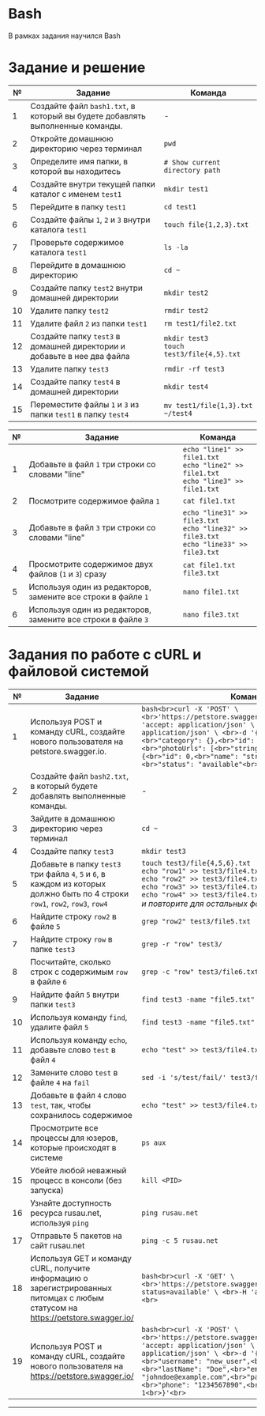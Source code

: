 # Bash
В рамках задания научился Bash
# Задание и решение

| **№** | **Задание**                                                                                             | **Команда**                                                                                                                                                                                                                                                                                                                                                                                                                                        |
|-------|--------------------------------------------------------------------------------------------------------|---------------------------------------------------------------------------------------------------------------------------------------------------------------------------------------------------------------------------------------------------------------------------------------------------------------------------------------------------------------------------------------------------------------------------------------------------|
| 1     | Создайте файл `bash1.txt`, в который вы будете добавлять выполненные команды.                          | -                                                                                                                                                                                                                                                                                                                                                                                                                                                |
| 2     | Откройте домашнюю директорию через терминал                                                              | `pwd`                                                                                                                                                                                                                                                                                                                                                                                                                                             |
| 3     | Определите имя папки, в которой вы находитесь                                                             | `# Show current directory path`                                                                                                                                                                                                                                                                                                                                                                                                                    |
| 4     | Создайте внутри текущей папки каталог с именем `test1`                                                    | `mkdir test1`                                                                                                                                                                                                                                                                                                                                                                                                                                     |
| 5     | Перейдите в папку `test1`                                                                                 | `cd test1`                                                                                                                                                                                                                                                                                                                                                                                                                                        |
| 6     | Создайте файлы `1`, `2` и `3` внутри каталога `test1`                                                     | `touch file{1,2,3}.txt`                                                                                                                                                                                                                                                                                                                                                                                                                             |
| 7     | Проверьте содержимое каталога `test1`                                                                     | `ls -la`                                                                                                                                                                                                                                                                                                                                                                                                                                          |
| 8     | Перейдите в домашнюю директорию                                                                           | `cd ~`                                                                                                                                                                                                                                                                                                                                                                                                                                            |
| 9     | Создайте папку `test2` внутри домашней директории                                                        | `mkdir test2`                                                                                                                                                                                                                                                                                                                                                                                                                                     |
| 10    | Удалите папку `test2`                                                                                     | `rmdir test2`                                                                                                                                                                                                                                                                                                                                                                                                                                     |
| 11    | Удалите файл `2` из папки `test1`                                                                         | `rm test1/file2.txt`                                                                                                                                                                                                                                                                                                                                                                                                                               |
| 12    | Создайте папку `test3` в домашней директории и добавьте в нее два файла                                  | `mkdir test3`<br>`touch test3/file{4,5}.txt`                                                                                                                                                                                                                                                                                                                                                                                |
| 13    | Удалите папку `test3`                                                                                     | `rmdir -rf test3`                                                                                                                                                                                                                                                                                                                                                                                                                                 |
| 14    | Создайте папку `test4` в домашней директории                                                              | `mkdir test4`                                                                                                                                                                                                                                                                                                                                                                                                                                     |
| 15    | Переместите файлы `1` и `3` из папки `test1` в папку `test4`                                               | `mv test1/file{1,3}.txt ~/test4`                                                                                                                                                                                                                                                                                                                                                                                                                |


| **№** | **Задание**                                                                                             | **Команда**                                                                                                                                                                                                                                                                                                                                                                                                                                        |
|-------|--------------------------------------------------------------------------------------------------------|---------------------------------------------------------------------------------------------------------------------------------------------------------------------------------------------------------------------------------------------------------------------------------------------------------------------------------------------------------------------------------------------------------------------------------------------------|
| 1     | Добавьте в файл `1` три строки со словами "line"                                                        | `echo "line1" >> file1.txt`<br>`echo "line2" >> file1.txt`<br>`echo "line3" >> file1.txt`                                                                                                                                                                                                                                                                                                                                                                                                                             |
| 2     | Посмотрите содержимое файла `1`                                                                         | `cat file1.txt`                                                                                                                                                                                                                                                                                                                                                                                                                                             |
| 3     | Добавьте в файл `3` три строки со словами "line"                                                        | `echo "line31" >> file3.txt`<br>`echo "line32" >> file3.txt`<br>`echo "line33" >> file3.txt`                                                                                                                                                                                                                                                                                                                                                                 |
| 4     | Просмотрите содержимое двух файлов (`1` и `3`) сразу                                                   | `cat file1.txt file3.txt`                                                                                                                                                                                                                                                                                                                                                                                                                                          |
| 5     | Используя один из редакторов, замените все строки в файле `1`                                           | `nano file1.txt`<br>                                                                                                                                                                                                                                                                                                                                                                                   |
| 6     | Используя один из редакторов, замените все строки в файле `3`                                           | `nano file3.txt`<br>                                                                                                                                                                                                                                                                                                                                                                                   |

# Задания по работе с cURL и файловой системой

| **№** | **Задание**                                                                                             | **Команда**                                                                                                                                                                                                                                                                                                                                                                                                                                        |
|-------|--------------------------------------------------------------------------------------------------------|---------------------------------------------------------------------------------------------------------------------------------------------------------------------------------------------------------------------------------------------------------------------------------------------------------------------------------------------------------------------------------------------------------------------------------------------------|
| 1    | Используя POST и команду cURL, создайте нового пользователя на petstore.swagger.io.                    | ```bash<br>curl -X 'POST' \ <br>'https://petstore.swagger.io/v2/pet' \ <br>-H 'accept: application/json' \ <br>-H 'Content-Type: application/json' \ <br>-d '{<br>"id": 0,<br>"category": {},<br>"id": 0,<br>"name": "doggie",<br>"photoUrls": [<br>"string"<br>],<br>"tags": [<br>{<br>"id": 0,<br>"name": "string"<br>}<br>],<br>"status": "available"<br>}'<br>``` |
| 2     | Создайте файл `bash2.txt`, в который будете добавлять выполненные команды.                              | -                                                                                                                                                                                                                                                                                                                                                                                                                                                |
| 3     | Зайдите в домашнюю директорию через терминал                                                             | `cd ~`                                                                                                                                                                                                                                                                                                                                                                                                                                            |
| 4     | Создайте папку `test3`                                                                                   | `mkdir test3`                                                                                                                                                                                                                                                                                                                                                                                                                                     |
| 5     | Добавьте в папку `test3` три файла `4`, `5` и `6`, в каждом из которых должно быть по 4 строки `row1`, `row2`, `row3`, `row4` | `touch test3/file{4,5,6}.txt`<br>`echo "row1" >> test3/file4.txt`<br>`echo "row2" >> test3/file4.txt`<br>`echo "row3" >> test3/file4.txt`<br>`echo "row4" >> test3/file4.txt`<br> *и повторите для остальных файлов*                                                                                                                                                                                                                                                                   |
| 6     | Найдите строку `row2` в файле `5`                                                                          | `grep "row2" test3/file5.txt`                                                                                                                                                                                                                                                                                                                                                                                                                     |
| 7     | Найдите строку `row` в папке `test3`                                                                      | `grep -r "row" test3/`                                                                                                                                                                                                                                                                                                                                                                                                                            |
| 8     | Посчитайте, сколько строк с содержимым `row` в файле `6`                                                 | `grep -c "row" test3/file6.txt`                                                                                                                                                                                                                                                                                                                                                                                                                     |
| 9     | Найдите файл `5` внутри папки `test3`                                                                   | `find test3 -name "file5.txt"`                                                                                                                                                                                                                                                                                                                                                                                                                      |
| 10    | Используя команду `find`, удалите файл `5`                                                               | `find test3 -name "file5.txt" -exec rm {} \;`                                                                                                                                                                                                                                                                                                                                                                                                   |
| 11    | Используя команду `echo`, добавьте слово `test` в файл `4`                                               | `echo "test" >> test3/file4.txt`                                                                                                                                                                                                                                                                                                                                                                                                                   |
| 12    | Замените слово `test` в файле `4` на `fail`                                                             | `sed -i 's/test/fail/' test3/file4.txt`                                                                                                                                                                                                                                                                                                                                                                                                            |
| 13    | Добавьте в файл `4` слово `test`, так, чтобы сохранилось содержимое                                      | `echo "test" >> test3/file4.txt`                                                                                                                                                                                                                                                                                                                                                                                                                   |
| 14    | Просмотрите все процессы для юзеров, которые происходят в системе                                       | `ps aux`                                                                                                                                                                                                                                                                                                                                                                                                                                          |
| 15    | Убейте любой неважный процесс в консоли (без запуска)                                                   | `kill <PID>`                                                                                                                                                                                                                                                                                                                                                                                                                                      |
| 16    | Узнайте доступность ресурса rusau.net, используя `ping`                                                  | `ping rusau.net`                                                                                                                                                                                                                                                                                                                                                                                                                                   |
| 17    | Отправьте 5 пакетов на сайт rusau.net                                                                   | `ping -c 5 rusau.net`                                                                                                                                                                                                                                                                                                                                                                                                                              |
| 18    | Используя GET и команду cURL, получите информацию о зарегистрированных питомцах с любым статусом на https://petstore.swagger.io/ | ```bash<br>curl -X 'GET' \ <br>'https://petstore.swagger.io/v2/pet/findByStatus?status=available' \ <br>-H 'accept: application/json' <br>```                                                                                                                                                                                                                                                                                                        |
| 19    | Используя POST и команду cURL, создайте нового пользователя на https://petstore.swagger.io/            | ```bash<br>curl -X 'POST' \ <br>'https://petstore.swagger.io/v2/user' \ <br>-H 'accept: application/json' \ <br>-H 'Content-Type: application/json' \ <br>-d '{<br>"id": 0,<br>"username": "new_user",<br>"firstName": "John",<br>"lastName": "Doe",<br>"email": "johndoe@example.com",<br>"password": "password",<br>"phone": "1234567890",<br>"userStatus": 1<br>}'<br>``` |

---



